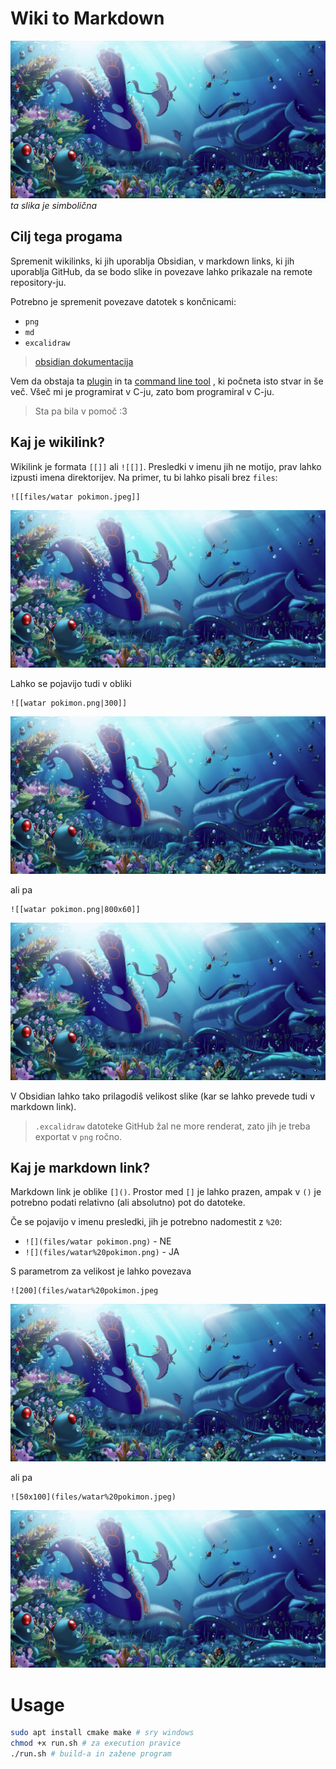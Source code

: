 # Wiki to Markdown

![](files/watar%20pokimon.jpeg)
*ta slika je simbolična*

## Cilj tega progama

Spremenit wikilinks, ki jih uporablja Obsidian, v markdown
links, ki jih uporablja GitHub, da se bodo slike in povezave lahko prikazale na
remote repository-ju.

Potrebno je spremenit povezave datotek s končnicami:

- `png`
- `md`
- `excalidraw`

> [obsidian dokumentacija](https://help.obsidian.md/embeds)

Vem da obstaja ta [plugin](https://github.com/ozntel/obsidian-link-converter) in ta [command line tool](https://github.com/zoni/obsidian-export) , ki počneta isto stvar in še več. Všeč mi je programirat v C-ju, zato bom programiral v C-ju. 

> Sta pa bila v pomoč :3

## Kaj je wikilink?

Wikilink je formata `[[]]` ali `![[]]`. Presledki v imenu jih ne motijo, prav lahko izpusti imena direktorijev. Na primer, tu bi lahko pisali brez `files`:

```
![[files/watar pokimon.jpeg]]
```

![](files/watar%20pokimon.jpeg)

Lahko se pojavijo tudi v obliki 

```
![[watar pokimon.png|300]]
```

![300](files/watar%20pokimon.jpeg)

ali pa 

```
![[watar pokimon.png|800x60]]
```

![800x60](files/watar%20pokimon.jpeg)

V Obsidian lahko tako prilagodiš velikost slike (kar se lahko prevede tudi v markdown link).

> `.excalidraw` datoteke GitHub žal ne more renderat, zato jih je treba
> exportat v `png` ročno.

## Kaj je markdown link?

Markdown link je oblike `[]()`. Prostor med `[]` je lahko
prazen, ampak v `()` je potrebno podati relativno (ali absolutno) pot do datoteke.

Če se pojavijo v imenu presledki, jih je potrebno nadomestit z `%20`:

- `![](files/watar pokimon.png)` - NE
- `![](files/watar%20pokimon.png)` - JA

S parametrom za velikost je lahko povezava

```
![200](files/watar%20pokimon.jpeg
```

![200](files/watar%20pokimon.jpeg)

ali pa 

```
![50x100](files/watar%20pokimon.jpeg)
```

![100x250](files/watar%20pokimon.jpeg)

# Usage

```bash
sudo apt install cmake make # sry windows
chmod +x run.sh # za execution pravice
./run.sh # build-a in zažene program
```